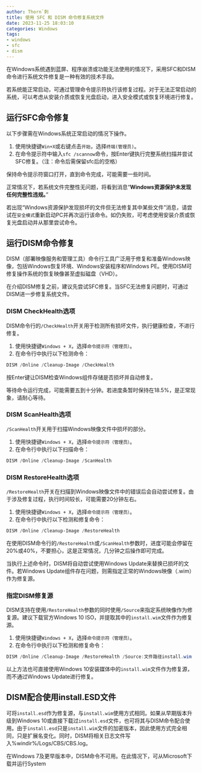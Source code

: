```yaml
---
author: Thorn`刺
title: 使用 SFC 和 DISM 命令修复系统文件
date: 2023-11-25 18:03:10
categories: Windows
tags:
- windows
- sfc
- dism
---
```


在Windows系统遇到蓝屏、程序崩溃或功能无法使用的情况下，采用SFC和DISM命令进行系统文件修复是一种有效的技术手段。<!--more-->

若系统能正常启动，可通过管理命令提示符执行该修复过程。对于无法正常启动的系统，可以考虑从安装介质或恢复光盘启动，进入安全模式或恢复环境进行修复。

## 运行SFC命令修复

以下步骤需在Windows系统正常启动的情况下操作。

1. 使用快捷键`Win+X`或右键点击`开始`，选择`终端(管理员)`。
2. 在命令提示符中输入`sfc /scannow`命令，按Enter键执行完整系统扫描并尝试SFC修复。（注：命令后需保留sfc后的空格）

保持命令提示符窗口打开，直到命令完成，可能需要一些时间。

正常情况下，若系统文件完整性无问题，将看到消息“**Windows资源保护未发现任何完整性违规。**”

若出现“Windows资源保护发现损坏的文件但无法修复其中某些文件”消息，请尝试在`安全模式`重新启动PC并再次运行该命令。如仍失败，可考虑使用安装介质或恢复光盘启动并从那里尝试命令。

## 运行DISM命令修复

DISM（部署映像服务和管理工具）命令行工具广泛用于修复和准备Windows映像，包括Windows恢复环境、Windows安装程序和Windows PE。使用DISM可修复操作系统的恢复映像甚至虚拟磁盘（VHD）。

在介绍DISM修复之前，建议先尝试SFC修复。当SFC无法修复问题时，可通过DISM进一步修复系统文件。

### DISM CheckHealth选项

DISM命令行的`/CheckHealth`开关用于检测所有损坏文件，执行健康检查，不进行修复。

1. 使用快捷键`Windows + X`，选择`命令提示符（管理员）`。
2. 在命令行中执行以下检测命令：

```powershell
DISM /Online /Cleanup-Image /CheckHealth
```

按Enter键让DISM检查Windows组件存储是否损坏并自动修复。

等待命令运行完成，可能需要五到十分钟。若进度条暂时保持在18.5%，是正常现象，请耐心等待。

### DISM ScanHealth选项

`/ScanHealth`开关用于扫描Windows映像文件中损坏的部分。

1. 使用快捷键`Windows + X`，选择`命令提示符（管理员）`。
2. 在命令行中执行以下扫描命令：

```powershell
DISM /Online /Cleanup-Image /ScanHealth
```

### DISM RestoreHealth选项

`/RestoreHealth`开关在扫描到Windows映像文件中的错误后会自动尝试修复。由于涉及修复过程，执行时间较长，可能需要20分钟左右。

1. 使用快捷键`Windows + X`，选择`命令提示符（管理员）`。
2. 在命令行中执行以下检测和修复命令：

```powershell
DISM /Online /Cleanup-Image /RestoreHealth
```

在使用DISM命令行的`/RestoreHealth`或`/ScanHealth`参数时，进度可能会停留在20%或40%，不要担心，这是正常情况，几分钟之后操作即可完成。

当执行上述命令时，DISM将自动尝试使用Windows Update来替换已损坏的文件。若Windows Update组件存在问题，则需指定正常的Windows映像（.wim）作为修复源。

### 指定DISM修复源

DISM支持在使用`/RestoreHealth`参数的同时使用`/Source`来指定系统映像作为修复源。建议下载官方Windows 10 ISO，并提取其中的`install.wim`文件作为修复源。

1. 使用快捷键`Windows + X`，选择`命令提示符（管理员）`。
2. 在命令行中执行以下检测和修复命令：

```powershell
DISM /Online /Cleanup-Image /RestoreHealth /Source:文件路径install.wim
```

以上方法也可直接使用Windows 10安装媒体中的`install.wim`文件作为修复源，而不通过Windows Update进行修复。

## DISM配合使用install.ESD文件

可将`install.esd`作为修复源，与`install.wim`使用方式相同。如果从早期版本升级到Windows 10或直接下载过`install.esd`文件，也可将其与DISM命令配合使用。由于`install.esd`只是`install.wim`文件的加密版本，因此使用方式完全相同，只是扩展名变化。同时，DISM将相关日志文件写入%windir%/Logs/CBS/CBS.log。

在Windows 7及更早版本中，DISM命令不可用。在此情况下，可从Microsoft下载并运行System
